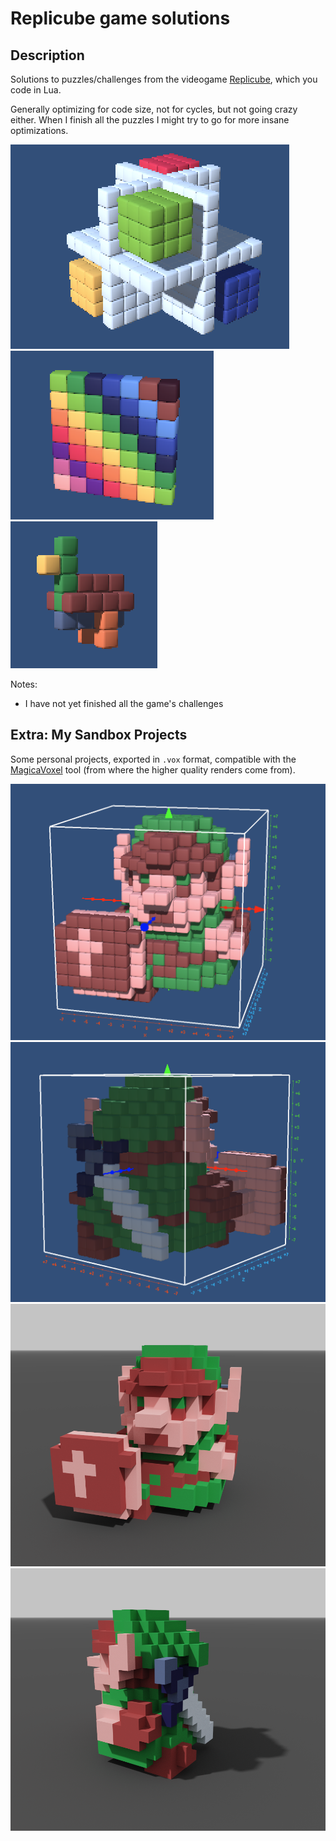 # Replicube game solutions

## Description

Solutions to puzzles/challenges from the videogame [Replicube](https://store.steampowered.com/app/3401490/Replicube/), which you code in Lua.

Generally optimizing for code size, not for cycles, but not going crazy either. When I finish all the puzzles I might try to go for more insane optimizations.


![](tutorial-projects/7-importance-of-end.png)
![](intro-challenges-1/6-angled-rainbow.png)
![](alice-creations-01/3-tiny-duck.png)

Notes:

- I have not yet finished all the game's challenges


## Extra: My Sandbox Projects

Some personal projects, exported in `.vox` format, compatible with the [MagicaVoxel](https://ephtracy.github.io/) tool (from where the higher quality renders come from).

![](my-sandbox-projects/zelda-link-1.png)
![](my-sandbox-projects/zelda-link-2.png)
![](my-sandbox-projects/zelda-link-1-render.png)
![](my-sandbox-projects/zelda-link-2-render.png)
